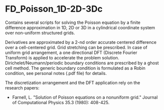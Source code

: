 # FD_Poisson_1D-2D-3Dc
Contains several scripts for solving the Poisson equation by a finite difference approximation in 1D, 2D or 3D in a cylindrical coordinate system over non-uniform structured grids.

Derivatives are approximated by a 2-nd order accurate centered difference over a cell-centered grid. Grid stretching can be prescribed. In case of uniform grid arrangement, a one directional DFT (Discrete Fourier Transform) is applied to accelerate the problem solution.
Dirichelet/Neumann/periodic boundary conditions are prescribed by a ghost cell method. The generic boundary condition is formulated as a Robin condition, see personal notes (.pdf file) for details.

The discretization arrangement and the DFT application rely on the research papers:
- Farnell, L. "Solution of Poisson equations on a nonuniform grid." Journal of Computational Physics 35.3 (1980): 408-425.
